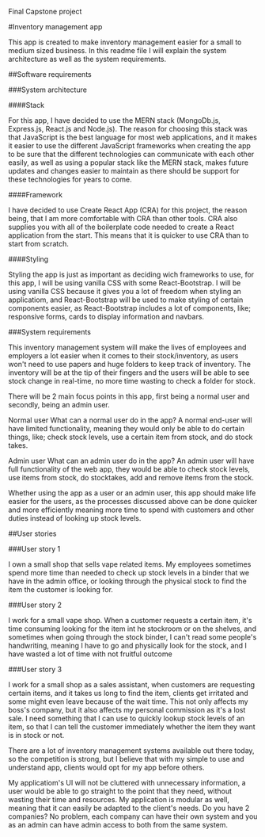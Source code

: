 Final Capstone project

#Inventory management app

This app is created to make inventory management easier for a small to medium sized business. In this readme file I will explain the system architecture as well as the system requirements.

##Software requirements

###System architecture

####Stack

For this app, I have decided to use the MERN stack (MongoDb.js, Express.js, React.js and Node.js). The reason for choosing this stack was that JavaScript is the best language for most web applications, and it makes it easier to use the different JavaScript frameworks when creating the app to be sure that the different technologies can communicate with each other easily, as well as using a popular stack like the MERN stack, makes future updates and changes easier to maintain as there should be support for these technologies for years to come.

####Framework

I have decided to use Create React App (CRA) for this project, the reason being, that I am more comfortable with CRA than other tools. CRA also supplies you with all of the boilerplate code needed to create a React application from the start. This means that it is quicker to use CRA than to start from scratch.


####Styling

Styling the app is just as important as deciding wich frameworks to use, for this app, I will be using vanilla CSS with some React-Bootstrap. I will be using vanilla CSS because it gives you a lot of freedom when styling an applicatiom, and React-Bootstrap will be used to make styling of certain components easier, as React-Bootstrap includes a lot of components, like; responsive forms, cards to display information and navbars.
 
###System requirements

This inventory management system will make the lives of employees and employers a lot easier when it comes to their stock/inventory, as users won't need to use papers and huge folders to keep track of inventory. The inventory will be at the tip of their fingers and the users will be able to see stock change in real-time, no more time wasting to check a folder for stock.

There will be 2 main focus points in this app, first being a normal user and secondly, being an admin user.

Normal user
What can a normal user do in the app?
A normal end-user will have limited functionality, meaning they would only be able to do certain things, like; check stock levels, use a certain item from stock, and do stock takes.

Admin user
What can an admin user do in the app?
An admin user will have full functionality of the web app, they would be able to check stock levels, use items from stock, do stocktakes, add and remove items from the stock.

Whether using the app as a user or an admin user, this app should make life easier for the users, as the processes discussed above can be done quicker and more efficiently meaning more time to spend with customers and other duties instead of looking up stock levels.

##User stories

###User story 1

I own a small shop that sells vape related items. My employees sometimes spend more time than needed to check up stock levels in a binder that we have in the admin office, or looking through the physical stock to find the item the customer is looking for.

###User story 2

I work for a small vape shop. When a customer requests a certain item, it's time consuming looking for the item int he stockroom or on the shelves, and sometimes when going through the stock binder, I can't read some people's handwriting, meaning I have to go and physically look for the stock, and I have wasted a lot of time with not fruitful outcome

###User story 3

I work for a small shop as a sales assistant, when customers are requesting certain items, and it takes us long to find the item, clients get irritated and some might even leave because of the wait time. This not only affects my boss's company, but it also affects my personal commission as it's a lost sale. I need something that I can use to quickly lookup stock levels of an item, so that I can tell the customer immediately whether the item they want is in stock or not.

There are a lot of inventory management systems available out there today, so the competition is strong, but I believe that with my simple to use and understand app, clients would opt for my app before others. 

My applicatiom's UI will not be cluttered with unnecessary information, a user would be able to go straight to the point that they need, without wasting their time and resources. My application is modular as well, meaning that it can easily be adapted to the client's needs. Do you have 2 companies? No problem, each company can have their own system and you as an admin can have admin access to both from the same system.